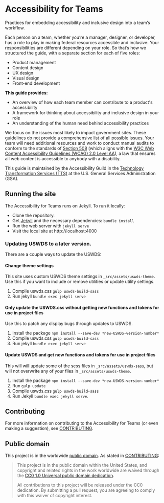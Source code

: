 # Accessibility for Teams

Practices for embedding accessibility and inclusive design into a team’s workflow.

Each person on a team, whether you’re a manager, designer, or developer, has a role to play in making federal resources accessible and inclusive. Your responsibilities are different depending on your role. So that’s how we structured the guide, with a separate section for each of five roles:

- Product management
- Content design
- UX design
- Visual design
- Front-end development

**This guide provides:**

- An overview of how each team member can contribute to a product's accessibility
- A framework for thinking about accessibility and inclusive design in your role
- An understanding of the human need behind accessibility practices

We focus on the issues most likely to impact government sites. These guidelines do not provide a comprehensive list of all possible issues. Your team will need additional resources and work to conduct manual audits to conform to the standards of [Section 508](https://www.section508.gov/) (which aligns with the [W3C Web Content Accessibility Guidelines (WCAG) 2.0 Level AA](https://www.w3.org/WAI/WCAG20/quickref/)), a law that ensures all web content is accessible to anybody with a disability.

This guide is maintained by the Accessibility Guild in the [Technology Transformation Services (TTS)](https://www.gsa.gov/about-us/organization/federal-acquisition-service/technology-transformation-services) at the U.S. General Services Administration (GSA).

## Running the site

The Accessibility for Teams runs on Jekyll. To run it locally:

- Clone the repository.
- Get [Jekyll](https://jekyllrb.com/) and the necessary dependencies: `bundle install`
- Run the web server with `jekyll serve`
- Visit the local site at http://localhost:4000


### Updating USWDS to a later version.

There are a couple ways to update the USWDS:

#### Change theme settings

This site uses custom USWDS theme settings in `_src/assets/uswds-theme`. Use this if you want to include or remove utilities or update utility settings.

1. Compile uswds.css `gulp uswds-build-sass`
2. Run jekyll `bundle exec jekyll serve`


#### Only update the USWDS.css without getting new functions and tokens for use in project files

Use this to patch any display bugs through updates to USWDS.

1. Install the package `npm install --save-dev *new-USWDS-version-number*`
2. Compile uswds.css `gulp uswds-build-sass`
3. Run jekyll `bundle exec jekyll serve`

#### Update USWDS and get new functions and tokens for use in project files

This will will update some of the scss files in `_src/assets/uswds-sass`, but will not overwrite any of your files in `_src/assets/uswds-theme`.

1. Install the package `npm install --save-dev *new-USWDS-version-number*`
2. Run `gulp update`
3. Compile uswds.css `gulp uswds-build-sass`
4. Run Jekyll `bundle exec jekyll serve`.

## Contributing

For more information on contributing to the Accessibility for Teams (or even making a suggestion), see [CONTRIBUTING](CONTRIBUTING.md).

## Public domain

This project is in the worldwide [public domain](LICENSE.md). As stated in [CONTRIBUTING](CONTRIBUTING.md):

> This project is in the public domain within the United States, and copyright and related rights in the work worldwide are waived through the [CC0 1.0 Universal public domain dedication](https://creativecommons.org/publicdomain/zero/1.0/).
>
> All contributions to this project will be released under the CC0 dedication. By submitting a pull request, you are agreeing to comply with this waiver of copyright interest.
